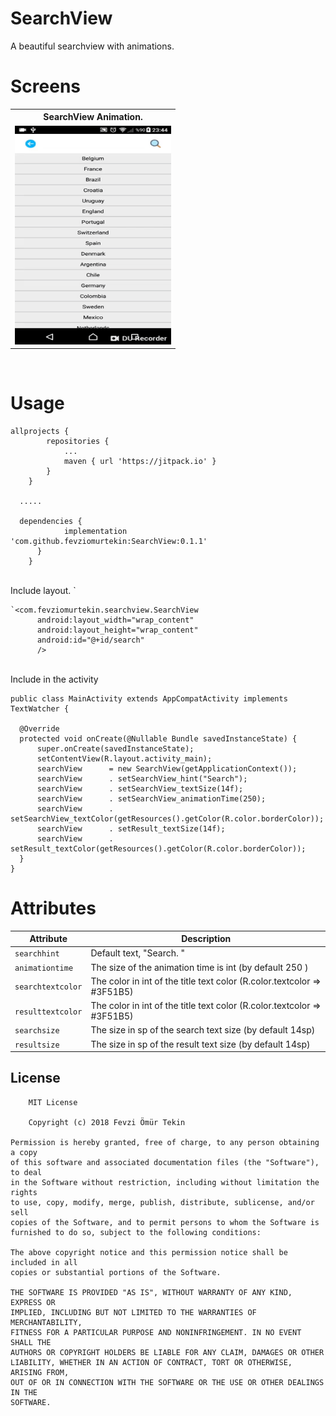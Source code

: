 # SearchView
A beautiful searchview with animations.

# Screens
<center>
<table>
  <tr>
    <th>SearchView Animation.</th>
  </tr>
 <tr>
    <td>
      <img src="/screen/search.gif" width="250" height="350" /
   </td>
 <tr>
</table>
	</center>	
</br>

# Usage

```Gradle
allprojects {
		repositories {
			...
			maven { url 'https://jitpack.io' }
		}
	}
  
  .....

  dependencies {
	        implementation 'com.github.fevziomurtekin:SearchView:0.1.1'
	  }
	}
```
  </br> Include layout.
  `
  ```Gradle
  `<com.fevziomurtekin.searchview.SearchView
        android:layout_width="wrap_content"
        android:layout_height="wrap_content"
        android:id="@+id/search"
        />
``` 
        
  </br> Include in the activity 
  ```Gradle 
public class MainActivity extends AppCompatActivity implements TextWatcher {

    @Override
    protected void onCreate(@Nullable Bundle savedInstanceState) {
        super.onCreate(savedInstanceState);
        setContentView(R.layout.activity_main);
        searchView      = new SearchView(getApplicationContext());
        searchView      . setSearchView_hint("Search");
        searchView      . setSearchView_textSize(14f);
        searchView      . setSearchView_animationTime(250);
        searchView      . setSearchView_textColor(getResources().getColor(R.color.borderColor));
        searchView      . setResult_textSize(14f);
        searchView      . setResult_textColor(getResources().getColor(R.color.borderColor));
    }
}
  ```
  
  # Attributes

  | Attribute | Description |
| --- | --- |
| `searchhint` | Default text, "Search. " |
| `animationtime` |The size of the animation time is int (by default 250 ) |
| `searchtextcolor` | The color in int of the title text color (R.color.textcolor => #3F51B5) |
| `resulttextcolor` | The color in int of the title text color (R.color.textcolor => #3F51B5) |
| `searchsize` |The size in sp of the search text size (by default 14sp) |
| `resultsize`|The size in sp of the result text size (by default 14sp) |


## License

    	MIT License

    	Copyright (c) 2018 Fevzi Ömür Tekin

	Permission is hereby granted, free of charge, to any person obtaining a copy
	of this software and associated documentation files (the "Software"), to deal
	in the Software without restriction, including without limitation the rights
	to use, copy, modify, merge, publish, distribute, sublicense, and/or sell
	copies of the Software, and to permit persons to whom the Software is
	furnished to do so, subject to the following conditions:

	The above copyright notice and this permission notice shall be included in all
	copies or substantial portions of the Software.

	THE SOFTWARE IS PROVIDED "AS IS", WITHOUT WARRANTY OF ANY KIND, EXPRESS OR
	IMPLIED, INCLUDING BUT NOT LIMITED TO THE WARRANTIES OF MERCHANTABILITY,
	FITNESS FOR A PARTICULAR PURPOSE AND NONINFRINGEMENT. IN NO EVENT SHALL THE
	AUTHORS OR COPYRIGHT HOLDERS BE LIABLE FOR ANY CLAIM, DAMAGES OR OTHER
	LIABILITY, WHETHER IN AN ACTION OF CONTRACT, TORT OR OTHERWISE, ARISING FROM,
	OUT OF OR IN CONNECTION WITH THE SOFTWARE OR THE USE OR OTHER DEALINGS IN THE
	SOFTWARE.

